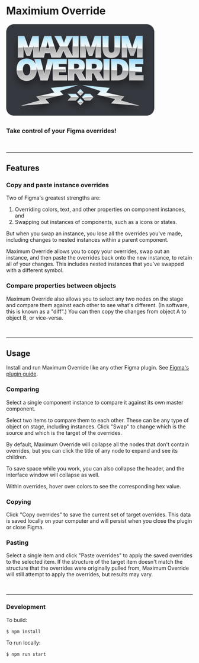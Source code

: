 # Maximium Override

<img src="./src/maximum_override_logo_2x.png" width="400" />

### Take control of your Figma overrides!

<br />

---

## Features

### **Copy and paste instance overrides**

Two of Figma's greatest strengths are:
1. Overriding colors, text, and other properties on component instances, and 
2. Swapping out instances of components, such as a icons or states.

But when you swap an instance, you lose all the overrides you've made, including changes to nested instances within a parent component.

Maximum Override allows you to copy your overrides, swap out an instance, and then paste the overrides back onto the new instance, to retain all of your changes. This includes nested instances that you've swapped with a different symbol.


### **Compare properties between objects**

Maximum Override also allows you to select any two nodes on the stage and compare them against each other to see what's different. (In software, this is known as a "diff".) You can then copy the changes from object A to object B, or vice-versa.

<br/>

---
## Usage



Install and run Maximum Override like any other Figma plugin. See [Figma's plugin guide](https://help.figma.com/hc/en-us/articles/360040450413-Browse-and-Install-Plugins#Install_a_Plugin).

### Comparing

Select a single component instance to compare it against its own master component.

Select two items to compare them to each other. These can be any type of object on stage, including instances. Click "Swap" to change which is the source and which is the target of the overrides.

By default, Maximum Override will collapse all the nodes that don't contain overrides, but you can click the title of any node to expand and see its children.

To save space while you work, you can also collapse the header, and the interface window will collapse as well.

Within overrides, hover over colors to see the corresponding hex value.

### Copying

Click "Copy overrides" to save the current set of target overrides. This data is saved locally on your computer and will persist when you close the plugin or close Figma.

### Pasting

Select a single item and click "Paste overrides" to apply the saved overrides to the selected item. If the structure of the target item doesn't match the structure that the overrides were originally pulled from, Maximum Override will still attempt to apply the overrides, but results may vary.

<br/>

---

### Development


To build:

    $ npm install

To run locally:

    $ npm run start
